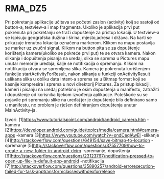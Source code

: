 # RMA_DZ5
Pri pokretanju aplikacije učitava se početni zaslon (activity) koij se sastoji od button-a, textview-a i map fragmenta. Ukoliko je aplikacija prvi put pokrenuta 
pri pokretanju se traži dopuštenje za pristup lokaciji. U textview-a se ispisuju geografska dužina i širina, mjesto,adresa i država. Na karti se prikazuje trenutna
lokacija označena markerom. Klikom na mapu postavlja se marker uz zvučni signal. Klikom na button pita se za dopuštenje korištenja kamere(ukoliko se pokreće 
prvi put) te se otvara kamera. Nakon slikanja i dopuštenja pisanja na uređaj, slika se sprema u Pictures mapu unutar memorije uređaja, šalje se notifikacija o 
spremanju. Klikom na notifikaciju otvara se spremljena slika. Kamera je pokrenuta korištenjem funkcije startActivityForResult, nakon slikanja u funkciji 
onActivityResult uslikana slika u obliku data Intent-a sprema se u Bitmap format koji se kasnije kompresira i sprema u novi direktorij Pictures. Za pristup
lokaciji, kameri i pisanju na uređaj potrebno je osim dopuštenja u manifestu, zatražiti i dopuštenje od korisnika tijekom izvođenja aplikacije. Poteškoće su
se pojavile pri spremanju slike na uređaj jer je dopuštenje bilo definirano samo u manifestu, no problem je rješen definiranjem dopuštenja unutar MainActivity-ja.

Izvori:
[1]https://www.tutorialspoint.com/android/android_camera.htm 									-kamera
[2]https://developer.android.com/guide/topics/media/camera.html#camera-apps 					-kamera
[3]https://www.youtube.com/watch?v=ondCeqlAwEI 													-slikanje
[4]http://stackoverflow.com/questions/649154/save-bitmap-to-location							-spremanje
[5]http://stackoverflow.com/questions/37557709/how-to-create-a-new-folder-in-android-dcim		-spremanje, dopuštenja
[6]http://stackoverflow.com/questions/23123767/notification-pressed-to-open-up-file-in-default-app-android	-notifikacija
[7]http://stackoverflow.com/questions/35890257/android-errorexecution-failed-for-task-apptransformclasseswithdexforrelease

  

	